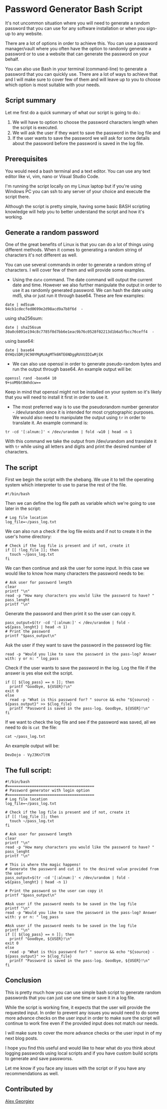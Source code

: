 # Password Generator Bash Script
It's not uncommon situation where you will need to generate a random password that you can use for any software installation or when you sign-up to any website.

There are a lot of options in order to achieve this. You can use a password manager/vault where you often have the option to randomly generate a password or to use a website that can generate the password on your behalf.

You can also use Bash in your terminal (command-line) to generate a password that you can quickly use. There are a lot of ways to achieve that and I will make sure to cover few of them and will leave up to you to choose which option is most suitable with your needs.

## Script summary

Let me first do a quick summary of what our script is going to do.:

1. We will have to option to choose the password characters length when the script is executed.
2. We will ask the user if they want to save the password in the log file and 
3. If the user wants to save the password we will ask for some details about the password before the password is saved in the log file.

## Prerequisites

You would need a bash terminal and a text editor. You can use any text editor like vi, vim, nano or Visual Studio Code.

I'm running the script locally on my Linux laptop but if you're using Windows PC you can ssh to any server of your choice and execute the script there.

Although the script is pretty simple, having some basic BASH scripting knowledge will help you to better understand the script and how it's working.

## Generate a random password
One of the great benefits of Linux is that you can do a lot of things using different methods. When it comes to generating a random string of characters it's not different as well.

You can use several commands in order to generate a random string of characters. I will cover few of them and will provide some examples.

- Using the ```date``` command.
The date command will output the current date and time. However we also further manipulate the output in order to use it as randomly generated password. We can hash the date using md5, sha or just run it through base64. These are few examples:

```
date | md5sum
94cb1cdecfed0699e2d98acd9a7b8f6d  -
```
using sha256sum:

```
date | sha256sum
30a0c6091e194c8c7785f0d7bb6e1eac9b76c0528f02213d1b6a5fbcc76ceff4  -
```
using base64:
```
date | base64
0YHQsSDRj9C90YMgMzAgMTk6NTE6NDggRUVUIDIwMjEK
```

- We can also use openssl in order to generate pseudo-random bytes and run the output through base64. An example output will be:
```
openssl rand -base64 10
9+soM9bt8mhdcw==
```
Keep in mind that openssl might not be installed on your system so it's likely that you will need to install it first in order to use it.

- The most preferred way is to use the pseudorandom number generator - /dev/urandom
since it is intended for most cryptographic purposes. We would also need to manipulate the output using ```tr``` in order to translate it. An example command is:

```
tr -cd '[:alnum:]' < /dev/urandom | fold -w10 | head -n 1
```
With this command we take the output from /dev/urandom and translate it with ```tr``` while using all letters and digits and print the desired number of characters.

## The script
First we begin the script with the shebang. We use it to tell the operating system which interpreter to use to parse the rest of the file.
```
#!/bin/bash
```
Then we can define the log file path as variable which we're going to use later in the script:

```
# Log file location
log_file=~/pass_log.txt
```
We can also run a check if the log file exists and if not to create it in the user's home directory:

```
# Check if the log file is present and if not, create it
if [[ !log_file ]]; then
  touch ~/pass_log.txt
fi
```
We can then continue and ask the user for some input. In this case we would like to know how many characters the password needs to be:

```
# Ask user for password length
clear
printf "\n"
read -p "How many characters you would like the password to have? " pass_lenght
printf "\n"
``` 
Generate the password and then print it so the user can copy it.
```
pass_output=$(tr -cd '[:alnum:]' < /dev/urandom | fold -w${pass_lenght} | head -n 1)
# Print the password
printf "$pass_output\n"
```
Ask the user if they want to save the password in the password log file:
```
read -p "Would you like to save the password in the pass-log? Answer with: y or n: " log_pass
```
Check if the user wants to save the password in the log. Log the file if the answer is yes else exit the script.
```
if [[ ${log_pass} == n ]]; then
  printf "Goodbye, ${USER}!\n"
exit 0
else
  read -p "What is this password for? " source && echo "${source} - ${pass_output}" >> ${log_file}
  printf "Password is saved in the pass-log. Goodbye, ${USER}!\n"
fi
```
If we want to check the log file and see if the password was saved, all we need to do is ```cat ```the file:
```
cat ~/pass_log.txt
```
An example output will be:

```
DevDojo - VyJ3Kn7ltN
```

## The full script:
```
#!/bin/bash
#=======================================                                                             
# Password generator with login option
#=======================================                                                      
# Log file location
log_file=~/pass_log.txt

# Check if the log file is present and if not, create it
if [[ !log_file ]]; then
  touch ~/pass_log.txt
fi

# Ask user for password length
clear
printf "\n"
read -p "How many characters you would like the password to have? " pass_lenght
printf "\n"

# This is where the magic happens!
# Generate the password and cut it to the desired value provided from the user
pass_output=$(tr -cd '[:alnum:]' < /dev/urandom | fold -w${pass_lenght} | head -n 1)

# Print the password so the user can copy it
printf "$pass_output\n"

#Ask user if the password needs to be saved in the log file
printf "\n"
read -p "Would you like to save the password in the pass-log? Answer with: y or n: " log_pass

#Ask user if the password needs to be saved in the log file
printf "\n"
if [[ ${log_pass} == n ]]; then
  printf "Goodbye, ${USER}!\n"
exit 0
else
  read -p "What is this password for? " source && echo "${source} - ${pass_output}" >> ${log_file}
  printf "Password is saved in the pass-log. Goodbye, ${USER}!\n"
fi
```

## Conclusion
This is pretty much how you can use simple bash script to generate random passwords that you can just use one time or save it in a log file. 

While the script is working fine, it expects that the user will provide the requested input.  In order to prevent any issues you would need to do some more advance checks on the user input in order to make sure the script will continue to work fine even if the provided input does not match our needs.

I will make sure to cover the more advance checks or the user input in of my next blog posts.

I hope you find this useful and would like to hear what do you think about logging passwords using local scripts and if you have custom build scripts to generate and save passworss.

Let me know if you face any issues with the script or if you have any recommendations as well.

## Contributed by
[Alex Georgiev](https://twitter.com/alexgeorgiev17)
